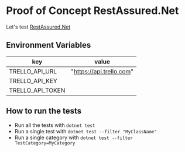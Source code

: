 # Proof of Concept RestAssured.Net

Let's test [RestAssured.Net](https://github.com/basdijkstra/rest-assured-net)

## Environment Variables ##

| key              | value                   |
|------------------|-------------------------|
| TRELLO_API_URL   |"https://api.trello.com" |
| TRELLO_API_KEY   |                         |
| TRELLO_API_TOKEN |                         |

## How to run the tests ##

* Run all the tests with `dotnet test`
* Run a single test with `dotnet test --filter "MyClassName"`
* Run a single category with `dotnet test --filter TestCategory=MyCategory`